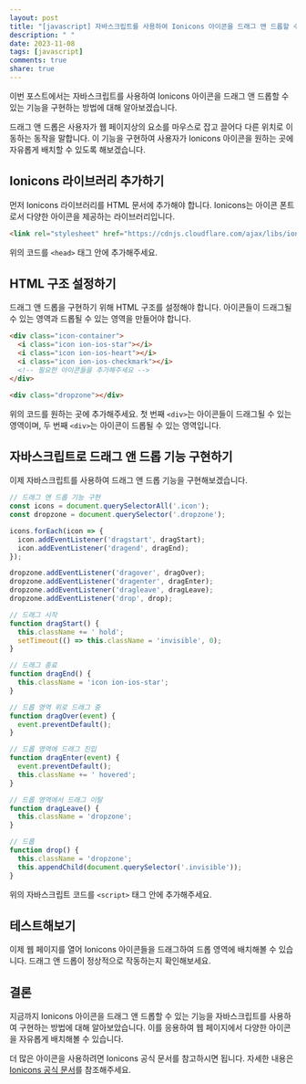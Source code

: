 ```yaml
---
layout: post
title: "[javascript] 자바스크립트를 사용하여 Ionicons 아이콘을 드래그 앤 드롭할 수 있는 기능 구현하기"
description: " "
date: 2023-11-08
tags: [javascript]
comments: true
share: true
---
```


이번 포스트에서는 자바스크립트를 사용하여 Ionicons 아이콘을 드래그 앤 드롭할 수 있는 기능을 구현하는 방법에 대해 알아보겠습니다. 

드래그 앤 드롭은 사용자가 웹 페이지상의 요소를 마우스로 잡고 끌어다 다른 위치로 이동하는 동작을 말합니다. 이 기능을 구현하여 사용자가 Ionicons 아이콘을 원하는 곳에 자유롭게 배치할 수 있도록 해보겠습니다.

## Ionicons 라이브러리 추가하기

먼저 Ionicons 라이브러리를 HTML 문서에 추가해야 합니다. Ionicons는 아이콘 폰트로서 다양한 아이콘을 제공하는 라이브러리입니다.

```html
<link rel="stylesheet" href="https://cdnjs.cloudflare.com/ajax/libs/ionicons/4.5.6/css/ionicons.min.css" />
```

위의 코드를 `<head>` 태그 안에 추가해주세요.

## HTML 구조 설정하기

드래그 앤 드롭을 구현하기 위해 HTML 구조를 설정해야 합니다. 아이콘들이 드래그될 수 있는 영역과 드롭될 수 있는 영역을 만들어야 합니다.

```html
<div class="icon-container">
  <i class="icon ion-ios-star"></i>
  <i class="icon ion-ios-heart"></i>
  <i class="icon ion-ios-checkmark"></i>
  <!-- 필요한 아이콘들을 추가해주세요 -->
</div>

<div class="dropzone"></div>
```

위의 코드를 원하는 곳에 추가해주세요. 첫 번째 `<div>`는 아이콘들이 드래그될 수 있는 영역이며, 두 번째 `<div>`는 아이콘이 드롭될 수 있는 영역입니다.

## 자바스크립트로 드래그 앤 드롭 기능 구현하기

이제 자바스크립트를 사용하여 드래그 앤 드롭 기능을 구현해보겠습니다.

```javascript
// 드래그 앤 드롭 기능 구현
const icons = document.querySelectorAll('.icon');
const dropzone = document.querySelector('.dropzone');

icons.forEach(icon => {
  icon.addEventListener('dragstart', dragStart);
  icon.addEventListener('dragend', dragEnd);
});

dropzone.addEventListener('dragover', dragOver);
dropzone.addEventListener('dragenter', dragEnter);
dropzone.addEventListener('dragleave', dragLeave);
dropzone.addEventListener('drop', drop);

// 드래그 시작
function dragStart() {
  this.className += ' hold';
  setTimeout(() => this.className = 'invisible', 0);
}

// 드래그 종료
function dragEnd() {
  this.className = 'icon ion-ios-star';
}

// 드롭 영역 위로 드래그 중
function dragOver(event) {
  event.preventDefault();
}

// 드롭 영역에 드래그 진입
function dragEnter(event) {
  event.preventDefault();
  this.className += ' hovered';
}

// 드롭 영역에서 드래그 이탈
function dragLeave() {
  this.className = 'dropzone';
}

// 드롭
function drop() {
  this.className = 'dropzone';
  this.appendChild(document.querySelector('.invisible'));
}
```

위의 자바스크립트 코드를 `<script>` 태그 안에 추가해주세요.

## 테스트해보기

이제 웹 페이지를 열어 Ionicons 아이콘들을 드래그하여 드롭 영역에 배치해볼 수 있습니다. 드래그 앤 드롭이 정상적으로 작동하는지 확인해보세요.

## 결론

지금까지 Ionicons 아이콘을 드래그 앤 드롭할 수 있는 기능을 자바스크립트를 사용하여 구현하는 방법에 대해 알아보았습니다. 이를 응용하여 웹 페이지에서 다양한 아이콘을 자유롭게 배치해볼 수 있습니다.

더 많은 아이콘을 사용하려면 Ionicons 공식 문서를 참고하시면 됩니다. 자세한 내용은 [Ionicons 공식 문서](https://ionicons.com/)를 참조해주세요.